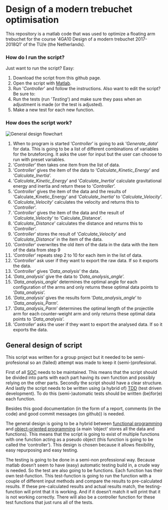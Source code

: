 # Design of a modern trebuchet optimisation
This repository is a matlab code that was used to optimize a floating arm trebuchet for the course '4GA10 Design of a modern trebuchet 2017-2018Q1' of the TU/e (the Netherlands).
### How do I run the script?
Just want to run the script? Easy:
1. Download the script from this github page.
2. Open the script with [Matlab](https://nl.mathworks.com/products/matlab.html).
3. Run '_Controller_' and follow the instructions.
Also want to edit the script? Be sure to:
1. Run the tests (run '_Testing_') and make sure they pass when an adjustment is made (or the test is adjusted).
2. Make a new test for each new function.
### How does the script work?
![General design flowchart](https://i.imgur.com/JAVAiAV.png)
1. When to program is started ‘_Controller_’ is going to ask ‘_Generate_data_’ for data. This is going to be a list of different combinations of variables for the bruteforcing. It asks the user for input but the user can choose to run with preset variables.
2. ‘_Controller_’ then takes one item from the list of data.
3. ‘_Controller_’ gives the item of the data to ‘_Calculate_Kinetic_Energy_’ and ‘_Calculate_Inertia_’.
4. ‘_Calculate_Kinetic_Energy_’ and ‘_Calculate_Inertia_’ calculate gravitational energy and inertia and return these to ‘_Controller_’.
5. ‘_Controller_’ gives the item of the data and the results of ‘Calculate_Kinetic_Energy’ and ‘_Calculate_Inertia_’ to ‘_Calculate_Velocity_’.
6. ‘_Calculate_Velocity_’ calculates the velocity and returns this to ‘_Controller_’.
7. ‘_Controller_’ gives the item of the data and the result of ‘_Calculate_Velocity_’ to ‘Calculate_Distance’.
8. ‘_Calculate_Distance_’ calculates the distance and returns this to ‘_Controller_’.
9. ‘_Controller_’ stores the result of ‘_Calculate_Velocity_’ and ‘_Calculate_Distance_’ in the item of the data.
10. ‘_Controller_’ overwrites the old item of the data in the data with the item of the data from step 9
11. ‘_Controller_’ repeats step 2 to 10 for each item in the list of data.
12. ‘_Controller_’ ask user if they want to export the raw data. If so it exports the data.
13. ‘_Controller_’ gives ‘_Data_analysis_’ the data.
14. ‘_Data_analysis_’ give the data to ‘_Data_analysis_angle_’.
15. ‘_Data_analysis_angle_’ determines the optimal angle for each configuration of the arms and only returns these optimal data points to ‘_Data_analysis_’.
16. ‘_Data_analysis_’ gives the results form ‘_Data_analysis_angle_’ to ‘_Data_analysis_Parm_’.
17. ‘_Data_analysis_Parm_’ determines the optimal length of the projectile arm for each counter-weight arm and only returns these optimal data points to ‘_Data_analysis_’.
18. ‘_Controller_’ asks the user if they want to export the analysed data. If so it exports the data.

## General design of script
This script was written for a group project but it needed to be semi-profesional so an  (failed) attempt was made to keep it (semi-)profesional.

First of all [SOC](https://en.wikipedia.org/wiki/Separation_of_concerns) needs to be maintained. This means that the script should be divided into parts with each part having its own function and possibly relying on the other parts. Secondly the script should have a clear structure. And lastly the script needs to be written using (a hybrid of) [TDD](https://en.wikipedia.org/wiki/Test-driven_development) (test driven development). To do this (semi-)automatic tests should be written (be)for(e) each function.

Besides this good documentation (in the form of a report, comments (in the code) and good commit messages (on github)) is needed.

The general design is going to be a hybrid between [functional programming](https://en.wikipedia.org/wiki/Functional_programming) and [object-oriented programming](https://en.wikipedia.org/wiki/Object-oriented_programming) (a main ‘object’ stores all the data and functions). This means that the script is going to exist of multiple functions with one function acting as a pseudo object (this function is going to be called the ‘controller’). This design is chosen because it allows flexibility, easy repurposing and easy testing.

The testing is going to be done in a semi-non professional way. Because matlab doesn’t seem to have (easy) automatic testing build in, a crude way is needed. So the test are also going to be functions. Each function has their own test-function. This test-function is going to run the function with a couple of different input methods and compare the results to pre-calculated results. If these pre-calculated results and actual results match, the testing-function will print that it is working. And if it doesn’t match it will print that it is not working correctly. There will also be a controller function for these test functions that just runs all of the tests.
